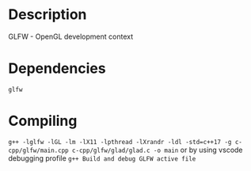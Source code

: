 # Description
GLFW - OpenGL development context

# Dependencies
`glfw`

# Compiling
`g++ -lglfw -lGL -lm -lX11 -lpthread -lXrandr -ldl -std=c++17 -g c-cpp/glfw/main.cpp c-cpp/glfw/glad/glad.c -o main`
or by using vscode debugging profile
`g++ Build and debug GLFW active file`